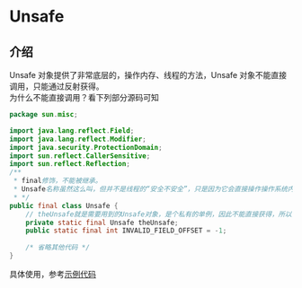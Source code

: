 # Unsafe
## 介绍
Unsafe 对象提供了非常底层的，操作内存、线程的方法，Unsafe 对象不能直接调用，只能通过反射获得。\
为什么不能直接调用？看下列部分源码可知
```java
package sun.misc;

import java.lang.reflect.Field;
import java.lang.reflect.Modifier;
import java.security.ProtectionDomain;
import sun.reflect.CallerSensitive;
import sun.reflect.Reflection;
/**
 * final修饰，不能被继承。
 * Unsafe名称虽然这么叫，但并不是线程的“安全不安全”，只是因为它会直接操作操作系统内存和线程，所以不建议编程人员直接使用，你如果误用就可能导致不安全的发生！
 * */
public final class Unsafe {
    // theUnsafe就是需要用到的Unsafe对象，是个私有的单例，因此不能直接获得，所以需要反射去获得
    private static final Unsafe theUnsafe;
    public static final int INVALID_FIELD_OFFSET = -1;
    
    /* 省略其他代码 */
}
```
具体使用，参考[示例代码](concurrency/src/main/java/lin/xi/chun/concurrency/juc/unsafe/UnsafeDemo.java)